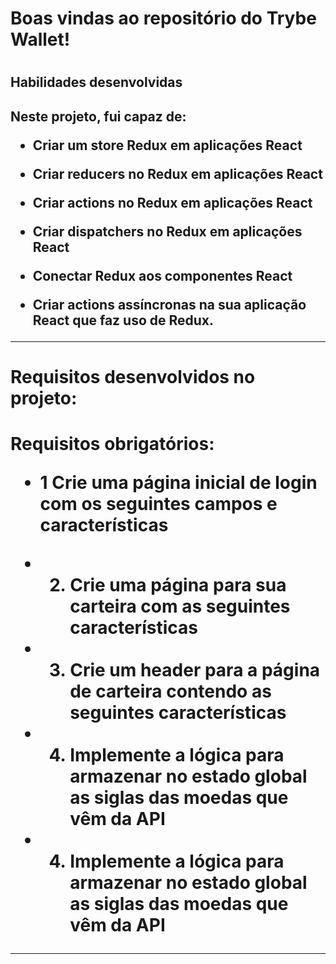 <h1>Boas vindas ao repositório do Trybe Wallet!<h1>
<h2>Habilidades desenvolvidas<h2>
<p>Neste projeto, fui capaz de:

- Criar um store Redux em aplicações React

- Criar reducers no Redux em aplicações React

- Criar actions no Redux em aplicações React

- Criar dispatchers no Redux em aplicações React

- Conectar Redux aos componentes React

- Criar actions assíncronas na sua aplicação React que faz uso de Redux.

---
<p>
<h1>Requisitos desenvolvidos no projeto:<h1>
<p> Requisitos obrigatórios:

- 1 Crie uma página inicial de login com os seguintes campos e características

- 2. Crie uma página para sua carteira com as seguintes características

- 3. Crie um header para a página de carteira contendo as seguintes características
    
- 4. Implemente a lógica para armazenar no estado global as siglas das moedas que vêm da API
 
- 4. Implemente a lógica para armazenar no estado global as siglas das moedas que vêm da API


    
---
<p>
    


    
